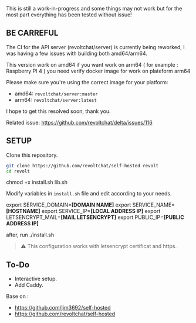 This is still a work-in-progress and some things may not work but for the most part everything has been tested without issue!

## BE CARREFUL

The CI for the API server (revoltchat/server) is currently being reworked, I was having a few issues with building both amd64/arm64.

This version work on amd64 if you want work on arm64 ( for example : Raspberry PI 4 ) you need verify docker image for work on plateform arm64 

Please make sure you're using the correct image for your platform:
- amd64: `revoltchat/server:master`
- arm64: `revoltchat/server:latest`

I hope to get this resolved soon, thank you.

Related issue: https://github.com/revoltchat/delta/issues/116

## SETUP

Clone this repository.

```bash
git clone https://github.com/revoltchat/self-hosted revolt
cd revolt
```
chmod +x install.sh lib.sh


Modify variables in `install.sh` file and edit according to your needs.

export SERVICE_DOMAIN=**[DOMAIN NAME]**
export SERVICE_NAME=**[HOSTNAME]**
export SERVICE_IP=**[LOCAL ADDRESS IP]**
export LETSENCRYPT_MAIL=**[MAIL LETSENCRYPT]**
export PUBLIC_IP=**[PUBLIC ADDRESS IP]**

after, run ./install.sh

> ⚠️ This configuration works with letsencrypt certificat and https. 


## To-Do

- Interactive setup.
- Add Caddy.


Base on :
 - https://github.com/jim3692/self-hosted
 - https://github.com/revoltchat/self-hosted
